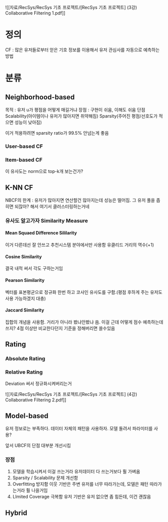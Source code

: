 ![[자료/RecSys/RecSys 기초 프로젝트/[RecSys 기초 프로젝트] (3강) Collaborative Filtering 1.pdf]]

# 정의
CF : 많은 유저들로부터 얻은 기호 정보를 이용해서 유저 관심사를 자동으로 예측하는 방법

# 분류
## Neighborhood-based

목적 : 유저 u가 평점을 어떻게 매길거냐
장점 : 구현이 쉬움, 이해도 쉬움
단점
Scalability(아이템이나 유저가 많아지면 취약해짐)
Sparsity(주어진 평점/선호도가 적으면 성능이 낮아짐)

이거 적용하려면 sparsity ratio가 99.5% 안넘는게 좋음

### User-based CF

### Item-based CF

이 유사도는 norm으로 top-k개 보는건가?
## K-NN CF
NBCF의 한계 : 유저가 많아지면 연산할건 많아지는데 성능은 떨어짐.
그 유저 풀을 좁히면 되잖아? 해서 여기서 클러스터링하는거네

### 유사도 알고가자 Similarity Measure
#### Mean Squaed Difference Sililarity
이거 다른데선 잘 안쓰고 추천시스템 분야에서만 사용함
유클리드 거리의 역수(+1)

####  Cosine Similarity

결국 내적 써서 각도 구하는거임

#### Pearson Similarity
벡터를 표본평균으로 정규화 한번 하고 코사인 유사도를 구함.(평점 후하게 주는 유저도 사용 가능하겠지 대충)


#### Jaccard Similarity
집합의 개념을 사용함. 거리가 아니라 봤냐안봤냐 씀. 이걸 근데 어떻게 점수 예측하는데 쓰지?
4점 이상만 비교한다던지 기준을 정해버리면 쓸수있음

## Rating

### Absolute Rating

### Relative Rating
Deviation 써서 정규화시켜버리는거


![[자료/RecSys/RecSys 기초 프로젝트/[RecSys 기초 프로젝트] (4강) Collaborative Filtering 2.pdf]]

## Model-based

유저 정보로는 부족하다. 데이터 자체의 패턴을 사용하자. 모델 돌려서 파라미터를 사용?

앞서 UBCF의 단점 대부분 개선시킴
### 장점
1. 모델을 학습시켜서 이걸 쓰는거라 유저데이터 다 쓰는거보다 훨 가벼옴
2. Sparsity / Scalability 문제 개선함
3. Overfitting 방지함
   이웃 기반은 주변 유저를 너무 따라가는데, 모델은 패턴 따라가는거라 훨 나을거임
4. LImited Coverage 극복함
   유저 기반은 유저 없으면 좀 힘든데, 이건 괜찮음


## Hybrid